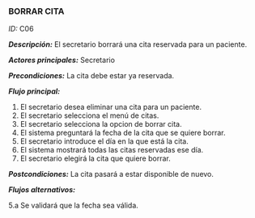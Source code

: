 ### **BORRAR CITA**
*ID:* C06	

__*Descripción:*__ El secretario borrará una cita reservada para un paciente.

__*Actores principales:*__ Secretario

__*Precondiciones:*__
La cita debe estar ya reservada.

__*Flujo principal:*__
1. El secretario desea eliminar una cita para un paciente.
2. El secretario selecciona el menú de citas.
3. El secretario selecciona la opcion de borrar cita.
4. El sistema preguntará la fecha de la cita que se quiere borrar.
5. El secretario introduce el día en la que está la cita.
6. El sistema mostrará todas las citas reservadas ese día.
7. El secretario elegirá la cita que quiere borrar.

__*Postcondiciones:*__
La cita pasará a estar disponible de nuevo.

__*Flujos alternativos:*__

5.a Se validará que la fecha sea válida.

